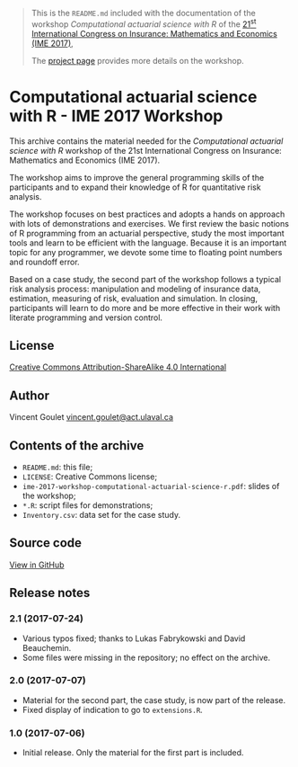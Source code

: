 > This is the `README.md` included with the documentation of the
> workshop *Computational actuarial science with R* of
> the
> [21<sup>st</sup> International Congress on Insurance: Mathematics and Economics (IME 2017)](https://fam.tuwien.ac.at/events/ime2017/),
>
> The [project page](https://vigou3.github.io/ime-2017-workshop-computational-actuarial-science-r)
> provides more details on the workshop.

# Computational actuarial science with R - IME 2017 Workshop

This archive contains the material needed for the *Computational
actuarial science with R* workshop of the 21st International Congress
on Insurance: Mathematics and Economics (IME 2017).

The workshop aims to improve the general programming skills of the
participants and to expand their knowledge of R for quantitative risk
analysis.

The workshop focuses on best practices and adopts a hands on approach
with lots of demonstrations and exercises. We first review the
basic notions of R programming from an actuarial perspective, study
the most important tools and learn to be efficient with the language.
Because it is an important topic for any programmer, we devote
some time to floating point numbers and roundoff error.

Based on a case study, the second part of the workshop follows a
typical risk analysis process: manipulation and modeling of insurance
data, estimation, measuring of risk, evaluation and simulation. In
closing, participants will learn to do more and be more effective in
their work with literate programming and version control.

## License

[Creative Commons Attribution-ShareAlike 4.0 International](https://creativecommons.org/licenses/by-sa/4.0/deed.en)

## Author

Vincent Goulet <vincent.goulet@act.ulaval.ca>

## Contents of the archive

- `README.md`: this file;
- `LICENSE`: Creative Commons license;
- `ime-2017-workshop-computational-actuarial-science-r.pdf`: slides of
  the workshop;
- `*.R`: script files for demonstrations;
- `Inventory.csv`: data set for the case study.

## Source code

[View in GitHub](http://github.com/vigou3/ime-2017-workshop-computational-actuarial-science-r/)

## Release notes

### 2.1 (2017-07-24)

- Various typos fixed; thanks to Lukas Fabrykowski and David
  Beauchemin.
- Some files were missing in the repository; no effect on the archive.

### 2.0 (2017-07-07)

- Material for the second part, the case study, is now part of the release.
- Fixed display of indication to go to `extensions.R`.

### 1.0 (2017-07-06)

- Initial release. Only the material for the first part is included.
